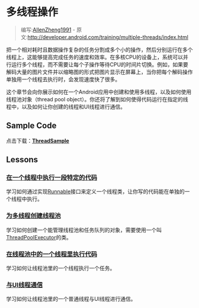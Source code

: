 # 多线程操作

> 编写:[AllenZheng1991](https://github.com/AllenZheng1991) - 原文:<http://developer.android.com/training/multiple-threads/index.html>

把一个相对耗时且数据操作复杂的任务分割成多个小的操作，然后分别运行在多个线程上，这能够提高完成任务的速度和效率。在多核CPU的设备上，系统可以并行运行多个线程，而不需要让每个子操作等待CPU的时间片切换。例如，如果要解码大量的图片文件并以缩略图的形式把图片显示在屏幕上，当你把每个解码操作单独用一个线程去执行时，会发现速度快了很多。

这个章节会向你展示如何在一个Android应用中创建和使用多线程，以及如何使用线程池对象（thread pool object）。你还将了解到如何使得代码运行在指定的线程中，以及如何让你创建的线程和UI线程进行通信。

## Sample Code

点击下载：[**ThreadSample**](http://developer.android.com/shareables/training/ThreadSample.zip)

## Lessons

### [在一个线程中执行一段特定的代码](define-runnable.html)
学习如何通过实现[Runnable](http://developer.android.com/reference/java/lang/Runnable.html)接口来定义一个线程类，让你写的代码能在单独的一个线程中执行。

### [为多线程创建线程池](create-threadpool.html)
学习如何创建一个能管理线程池和任务队列的对象，需要使用一个叫[ThreadPoolExecutor](http://developer.android.com/reference/java/util/concurrent/ThreadPoolExecutor.html)的类。

### [在线程池中的一个线程里执行代码](run-code.html)
学习如何让线程池里的一个线程执行一个任务。

### [与UI线程通信](communicate-ui.html)
学习如何让线程池里的一个普通线程与UI线程进行通信。
